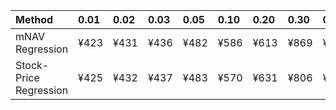 | Method                 | 0.01   | 0.02   | 0.03   | 0.05   | 0.10   | 0.20   | 0.30   | 0.40   | 0.50   | 0.60   | 0.70   | 0.80   | 0.90   | 0.95   | 0.97   | 0.98   | 0.99   |
|:-----------------------|:-------|:-------|:-------|:-------|:-------|:-------|:-------|:-------|:-------|:-------|:-------|:-------|:-------|:-------|:-------|:-------|:-------|
| mNAV Regression        | ¥423   | ¥431   | ¥436   | ¥482   | ¥586   | ¥613   | ¥869   | ¥950   | ¥1,104 | ¥1,295 | ¥1,445 | ¥1,847 | ¥2,511 | ¥2,809 | ¥2,952 | ¥3,154 | ¥3,156 |
| Stock-Price Regression | ¥425   | ¥432   | ¥437   | ¥483   | ¥570   | ¥631   | ¥806   | ¥894   | ¥981   | ¥1,161 | ¥1,321 | ¥1,775 | ¥2,286 | ¥2,485 | ¥2,602 | ¥2,856 | ¥2,874 |